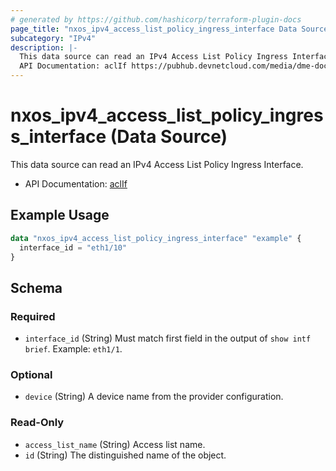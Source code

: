 ```yaml
---
# generated by https://github.com/hashicorp/terraform-plugin-docs
page_title: "nxos_ipv4_access_list_policy_ingress_interface Data Source - terraform-provider-nxos"
subcategory: "IPv4"
description: |-
  This data source can read an IPv4 Access List Policy Ingress Interface.
  API Documentation: aclIf https://pubhub.devnetcloud.com/media/dme-docs-10-2-2/docs/Security%20and%20Policing/acl:If/
---
```


# nxos_ipv4_access_list_policy_ingress_interface (Data Source)

This data source can read an IPv4 Access List Policy Ingress Interface.

- API Documentation: [aclIf](https://pubhub.devnetcloud.com/media/dme-docs-10-2-2/docs/Security%20and%20Policing/acl:If/)

## Example Usage

```terraform
data "nxos_ipv4_access_list_policy_ingress_interface" "example" {
  interface_id = "eth1/10"
}
```

<!-- schema generated by tfplugindocs -->
## Schema

### Required

- `interface_id` (String) Must match first field in the output of `show intf brief`. Example: `eth1/1`.

### Optional

- `device` (String) A device name from the provider configuration.

### Read-Only

- `access_list_name` (String) Access list name.
- `id` (String) The distinguished name of the object.


